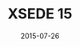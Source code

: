 ---
title: XSEDE 15
date: "2015-07-26"
end: "2015-07-30"
location: St. Louis, MO
credit: Richard Knepper
images: [image01-lg.jpg]
thumbs: [image01-thb.jpg]
---